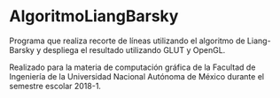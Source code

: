 # AlgoritmoLiangBarsky
Programa que realiza recorte de líneas utilizando el algoritmo de Liang-Barsky y despliega el resultado utilizando GLUT y OpenGL.

Realizado para la materia de computación gráfica de la Facultad de Ingeniería de la Universidad Nacional Autónoma de México durante el semestre escolar 2018-1.
